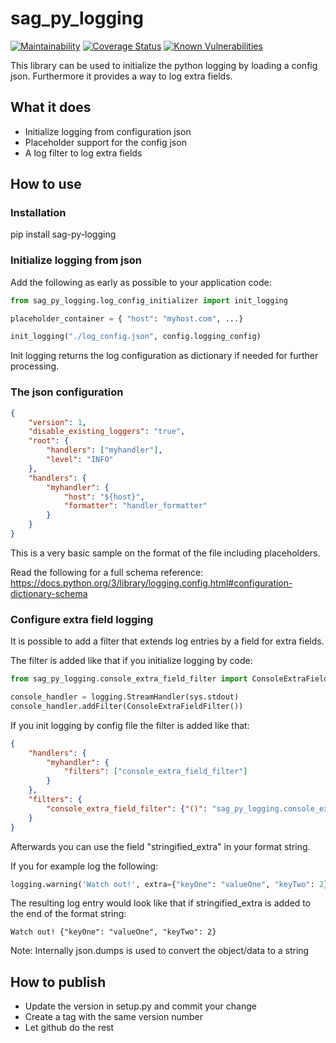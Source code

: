 # sag_py_logging

[![Maintainability][codeclimate-image]][codeclimate-url]
[![Coverage Status][coveralls-image]][coveralls-url]
[![Known Vulnerabilities](https://snyk.io/test/github/SamhammerAG/sag_py_logging/badge.svg)](https://snyk.io/test/github/SamhammerAG/sag_py_logging)

[coveralls-image]:https://coveralls.io/repos/github/SamhammerAG/sag_py_logging/badge.svg?branch=master
[coveralls-url]:https://coveralls.io/github/SamhammerAG/sag_py_logging?branch=master
[codeclimate-image]:https://api.codeclimate.com/v1/badges/74139973d3df4567a67b/maintainability
[codeclimate-url]:https://codeclimate.com/github/SamhammerAG/sag_py_logging/maintainability

This library can be used to initialize the python logging by loading a config json.
Furthermore it provides a way to log extra fields.

## What it does
* Initialize logging from configuration json
* Placeholder support for the config json
* A log filter to log extra fields

## How to use

### Installation

pip install sag-py-logging

### Initialize logging from json

Add the following as early as possible to your application code:

```python
from sag_py_logging.log_config_initializer import init_logging

placeholder_container = { "host": "myhost.com", ...}

init_logging("./log_config.json", config.logging_config)
```

Init logging returns the log configuration as dictionary if needed for further processing.

### The json configuration

```json
{
    "version": 1,
    "disable_existing_loggers": "true",
    "root": {
        "handlers": ["myhandler"],
        "level": "INFO"
    },
    "handlers": {
        "myhandler": {
            "host": "${host}",
            "formatter": "handler_formatter"
        }
    }
}
```
This is a very basic sample on the format of the file including placeholders.

Read the following for a full schema reference: https://docs.python.org/3/library/logging.config.html#configuration-dictionary-schema

### Configure extra field logging

It is possible to add a filter that extends log entries by a field for extra fields.

The filter is added like that if you initialize logging by code:
```python
from sag_py_logging.console_extra_field_filter import ConsoleExtraFieldFilter

console_handler = logging.StreamHandler(sys.stdout)
console_handler.addFilter(ConsoleExtraFieldFilter())
```

If you init logging by config file the filter is added like that:
```json
{
    "handlers": {
        "myhandler": {
            "filters": ["console_extra_field_filter"]
        }
    },
    "filters": {
        "console_extra_field_filter": {"()": "sag_py_logging.console_extra_field_filter.ConsoleExtraFieldFilter"}
    }
}
```

Afterwards you can use the field "stringified_extra" in your format string.

If you for example log the following:
```python
logging.warning('Watch out!', extra={"keyOne": "valueOne", "keyTwo": 2})
```

The resulting log entry would look like that if stringified_extra is added to the end of the format string:

```
Watch out! {"keyOne": "valueOne", "keyTwo": 2}
```

Note: Internally json.dumps is used to convert the object/data to a string

## How to publish

* Update the version in setup.py and commit your change
* Create a tag with the same version number
* Let github do the rest
